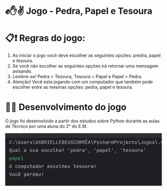 # ✊✋✌️ Jogo - Pedra, Papel e Tesoura

# 📋❗ Regras do jogo:
1. Ao iniciar o jogo você deve escolher as seguintes opções: predra, papel e tesoura.
2. Se você não escolher as seguintes opções irá retornar uma mensagem avisando.
3. Lembre-se! Pedra > Tesoura, Tesoura > Papel e Papel > Pedra. 
4. Atenção! Você esta jogando com um computador que também pode escolher entre as mesmas opções: pedra, papel e tesoura.

# 👩‍💻 Desenvolvimento do jogo
O jogo foi desenvolvido a partir dos estudos sobre Python durante as aulas de Técnico por uma aluna do 2° do E.M.

<img src="jogo_terminal.png" width="700px" higth="700px">
